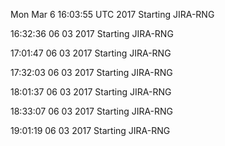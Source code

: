 
Mon Mar 6 16:03:55 UTC 2017 Starting JIRA-RNG

16:32:36 06 03 2017 Starting JIRA-RNG

17:01:47 06 03 2017 Starting JIRA-RNG

17:32:03 06 03 2017 Starting JIRA-RNG

18:01:37 06 03 2017 Starting JIRA-RNG

18:33:07 06 03 2017 Starting JIRA-RNG

19:01:19 06 03 2017 Starting JIRA-RNG

